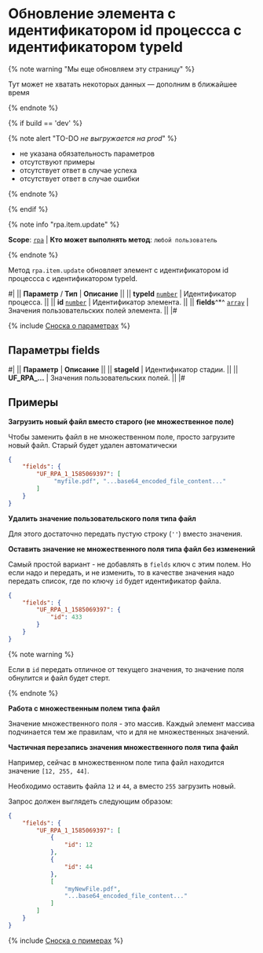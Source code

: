 # Обновление элемента с идентификатором id процессса с идентификатором typeId

{% note warning "Мы еще обновляем эту страницу" %}

Тут может не хватать некоторых данных — дополним в ближайшее время

{% endnote %}

{% if build == 'dev' %}

{% note alert "TO-DO _не выгружается на prod_" %}

- не указана обязательность параметров
- отсутствуют примеры
- отсутствует ответ в случае успеха
- отсутствует ответ в случае ошибки

{% endnote %}

{% endif %}

{% note info "rpa.item.update" %}

**Scope**: [`rpa`](../../../scopes/permissions.md) | **Кто может выполнять метод**: `любой пользователь`

{% endnote %}

Метод `rpa.item.update` обновляет элемент с идентификатором id процессса с идентификатором typeId.

#|
|| **Параметр** / **Тип** | **Описание** ||
|| **typeId** 
[`number`](../../../data-types.md) | Идентификатор процесса. ||
|| **id** 
[`number`](../../../data-types.md) | Идентификатор элемента. ||
|| **fields**^*^ 
[`array`](../../../data-types.md) | Значения пользовательских полей элемента. ||
|#

{% include [Сноска о параметрах](../../../../_includes/required.md) %}

## Параметры fields

#|
|| **Параметр** | **Описание** ||
|| **stageId** | Идентификатор стадии. ||
|| **UF_RPA_...** | Значения пользовательских полей. ||
|#

## Примеры

**Загрузить новый файл вместо старого (не множественное поле)**

Чтобы заменить файл в не множественном поле, просто загрузите новый файл. Старый будет удален автоматически

```json
{
    "fields": {
        "UF_RPA_1_1585069397": [
             "myfile.pdf", "...base64_encoded_file_content..."
        ]
    }
}
```

**Удалить значение пользовательского поля типа файл**

Для этого достаточно передать пустую строку (`''`) вместо значения.

**Оставить значение не множественного поля типа файл без изменений**

Самый простой вариант - не добавлять в `fields` ключ с этим полем. Но если надо и передать, и не изменить, то в качестве значения надо передать список, где по ключу `id` будет идентификатор файла.

```json
{
    "fields": {
        "UF_RPA_1_1585069397": {
            "id": 433    
        }
    }
}
```
{% note warning %}

Если в `id` передать отличное от текущего значения, то значение поля обнулится и файл будет стерт.

{% endnote %}

**Работа с множественным полем типа файл**

Значение множественного поля - это массив. Каждый элемент массива подчинается тем же правилам, что и для не множественных значений.

**Частичная перезапись значения множественного поля типа файл**

Например, сейчас в множественном поле типа файл находится значение `[12, 255, 44]`.

Необходимо оставить файла `12` и `44`, а вместо `255` загрузить новый.

Запрос должен выглядеть следующим образом:

```json
{
    "fields": {
        "UF_RPA_1_1585069397": [
            {
                "id": 12
            },
            {
                "id": 44
            },
            [
                "myNewFile.pdf",
                "...base64_encoded_file_content..."
            ]
        ]
    }
}
```

{% include [Сноска о примерах](../../../../_includes/examples.md) %}
